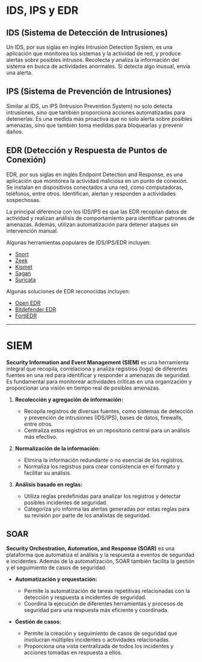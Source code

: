 # IDS, IPS y EDR

## IDS (Sistema de Detección de Intrusiones)

Un IDS, por sus siglas en inglés Intrusion Detection System, es una aplicación que monitorea los sistemas y la actividad de red, y produce alertas sobre posibles intrusos. Recolecta y analiza la información del sistema en busca de actividades anormales. Si detecta algo inusual, envía una alerta.

## IPS (Sistema de Prevención de Intrusiones)

Similar al IDS, un IPS (Intrusion Prevention System) no solo detecta intrusiones, sino que también proporciona acciones automatizadas para detenerlas. Es una medida más proactiva que no solo alerta sobre posibles amenazas, sino que también toma medidas para bloquearlas y prevenir daños.

## EDR (Detección y Respuesta de Puntos de Conexión)

EDR, por sus siglas en inglés Endpoint Detection and Response, es una aplicación que monitorea la actividad maliciosa en un punto de conexión. Se instalan en dispositivos conectados a una red, como computadoras, teléfonos, entre otros. Identifican, alertan y responden a actividades sospechosas. 

La principal diferencia con los IDS/IPS es que las EDR recopilan datos de actividad y realizan análisis de comportamiento para identificar patrones de amenazas. Además, utilizan automatización para detener ataques sin intervención manual.

Algunas herramientas populares de IDS/IPS/EDR incluyen:
- [Snort](https://www.snort.org/)
- [Zeek](https://zeek.org/)
- [Kismet](https://www.kismetwireless.net/)
- [Sagan](https://github.com/beave/sagan)
- [Suricata](https://suricata-ids.org/)

Algunas soluciones de EDR reconocidas incluyen:
- [Open EDR](https://www.opendedr.com/)
- [Bitdefender EDR](https://www.bitdefender.com/business/endpoint-detection-response/)
- [FortiEDR](https://www.fortinet.com/products/endpoint-security/fortiedr)

---

# SIEM

**Security Information and Event Management (SIEM)** es una herramienta integral que recopila, correlaciona y analiza registros (logs) de diferentes fuentes en una red para identificar y responder a amenazas de seguridad. Es fundamental para monitorear actividades críticas en una organización y proporcionar una visión en tiempo real de posibles amenazas.

1. **Recolección y agregación de información:**
   - Recopila registros de diversas fuentes, como sistemas de detección y prevención de intrusiones (IDS/IPS), bases de datos, firewalls, entre otros.
   - Centraliza estos registros en un repositorio central para un análisis más efectivo.

2. **Normalización de la información:**
   - Elimina la información redundante o no esencial de los registros.
   - Normaliza los registros para crear consistencia en el formato y facilitar su análisis.

3. **Análisis basado en reglas:**
   - Utiliza reglas predefinidas para analizar los registros y detectar posibles incidentes de seguridad.
   - Categoriza y/o informa las alertas generadas por estas reglas para su revisión por parte de los analistas de seguridad.

## SOAR

**Security Orchestration, Automation, and Response (SOAR)** es una plataforma que automatiza el análisis y la respuesta a eventos de seguridad e incidentes. Además de la automatización, SOAR también facilita la gestión y el seguimiento de casos de seguridad.

- **Automatización y orquestación:**
   - Permite la automatización de tareas repetitivas relacionadas con la detección y respuesta a incidentes de seguridad.
   - Coordina la ejecución de diferentes herramientas y procesos de seguridad para una respuesta más eficiente y coordinada.

- **Gestión de casos:**
   - Permite la creación y seguimiento de casos de seguridad que involucran múltiples incidentes o actividades relacionadas.
   - Proporciona una vista centralizada de todos los incidentes y acciones tomadas en respuesta a ellos.
